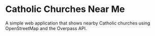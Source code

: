 # Catholic Churches Near Me

A simple web application that shows nearby Catholic churches using OpenStreetMap and the Overpass API.